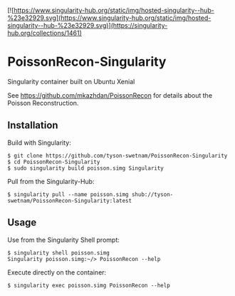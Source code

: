 [![https://www.singularity-hub.org/static/img/hosted-singularity--hub-%23e32929.svg](https://www.singularity-hub.org/static/img/hosted-singularity--hub-%23e32929.svg)](https://singularity-hub.org/collections/1461)

# PoissonRecon-Singularity

Singularity container built on Ubuntu Xenial

See https://github.com/mkazhdan/PoissonRecon for details about the Poisson Reconstruction.

## Installation

Build with Singularity:

```
$ git clone https://github.com/tyson-swetnam/PoissonRecon-Singularity
$ cd PoissonRecon-Singularity
$ sudo singularity build poisson.simg Singularity
```

Pull from the Singularity-Hub:

```
$ singularity pull --name poisson.simg shub://tyson-swetnam/PoissonRecon-Singularity:latest
```

## Usage

Use from the Singularity Shell prompt:

```
$ singularity shell poisson.simg
Singularity poisson.simg:~/> PoissonRecon --help
```

Execute directly on the container:
```
$ singularity exec poisson.simg PoissonRecon --help
```
